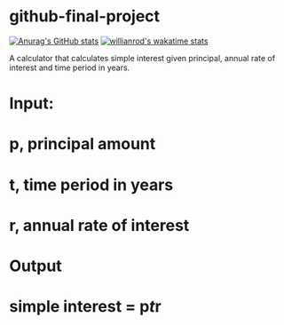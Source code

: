 # github-final-project
[![Anurag's GitHub stats](https://github-readme-stats.vercel.app/api?username=klonejoe)](https://github.com/anuraghazra/github-readme-stats)
[![willianrod's wakatime stats](https://github-readme-stats.vercel.app/api/wakatime?username=willianrod)](https://github.com/klonejoe/github-readme-stats)

A calculator that calculates simple interest given principal, annual rate of interest and time period in years.

# Input:
   # p, principal amount
   # t, time period in years
   # r, annual rate of interest
# Output
   # simple interest = p*t*r
